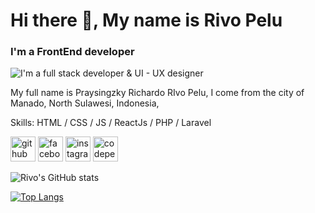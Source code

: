 

<h1> Hi there 👋, My name is Rivo Pelu </h1>

###  I'm a FrontEnd developer
![I'm a full stack developer & UI - UX designer](https://img.freepik.com/free-vector/web-development-coding-programming-futuristic-banner-computer-code-laptop_3482-5582.jpg)

My full name is Praysingzky Richardo RIvo Pelu, I come from the city of Manado, North Sulawesi, Indonesia,

Skills: HTML / CSS / JS / ReactJs / PHP / Laravel 





[<img src='https://cdn.jsdelivr.net/npm/simple-icons@3.0.1/icons/github.svg' alt='github' height='40'>](https://github.com/rivopelu)  [<img src='https://cdn.jsdelivr.net/npm/simple-icons@3.0.1/icons/facebook.svg' alt='facebook' height='40'>](https://www.facebook.com/rivopelu)  [<img src='https://cdn.jsdelivr.net/npm/simple-icons@3.0.1/icons/instagram.svg' alt='instagram' height='40'>](https://www.instagram.com/prysngrchrd_/)  [<img src='https://cdn.jsdelivr.net/npm/simple-icons@3.0.1/icons/codepen.svg' alt='codepen' height='40'>](https://codepen.io/rivopelu)  





![Rivo's GitHub stats](https://github-readme-stats.vercel.app/api?username=rivopelu&show_icons=true&theme=radical)

[![Top Langs](https://github-readme-stats.vercel.app/api/top-langs/?username=rivopelu&layout=compact&theme=radical)](https://github.com/anuraghazra/github-readme-stats)
